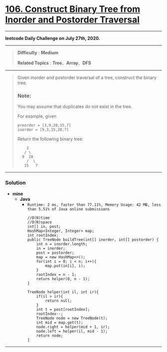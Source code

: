 # [106. Construct Binary Tree from Inorder and Postorder Traversal](https://leetcode.com/problems/construct-binary-tree-from-inorder-and-postorder-traversal/)

---

**leetcode Daily Challenge on July 27th, 2020.**

---

> **Difficulty** : **Medium**
>
> **Related Topics** : **Tree**、**Array**、**DFS**

---

> Given inorder and postorder traversal of a tree, construct the binary tree.
>
> ### Note:
> You may assume that duplicates do not exist in the tree.
>
> For example, given
> ```
> preorder = [3,9,20,15,7]
> inorder = [9,3,15,20,7]
> ```
>
> Return the following binary tree:
> ```
>     3
>    / \
>   9  20
>     /  \
>    15   7
> ```

---


### Solution
* **mine**
  * **Java**
    * `Runtime: 2 ms, faster than 77.11%, Memory Usage: 42 MB, less than 5.51% of Java online submissions`
      ```
      //O(N)time
      //O(N)space
      int[] in, post;
      HashMap<Integer, Integer> map;
      int rootIndex;
      public TreeNode buildTree(int[] inorder, int[] postorder) {
          int n = inorder.length;
          in = inorder;
          post = postorder;
          map = new HashMap<>();
          for(int i = 0; i < n; i++){
              map.put(in[i], i);
          }
          rootIndex = n - 1;
          return helper(0, n - 1);
      }

      TreeNode helper(int il, int ir){
          if(il > ir){
              return null;
          }
          int t = post[rootIndex];
          rootIndex--;
          TreeNode node = new TreeNode(t);
          int mid = map.get(t);
          node.right = helper(mid + 1, ir);
          node.left = helper(il, mid - 1);
          return node;
      }
      ```


---
